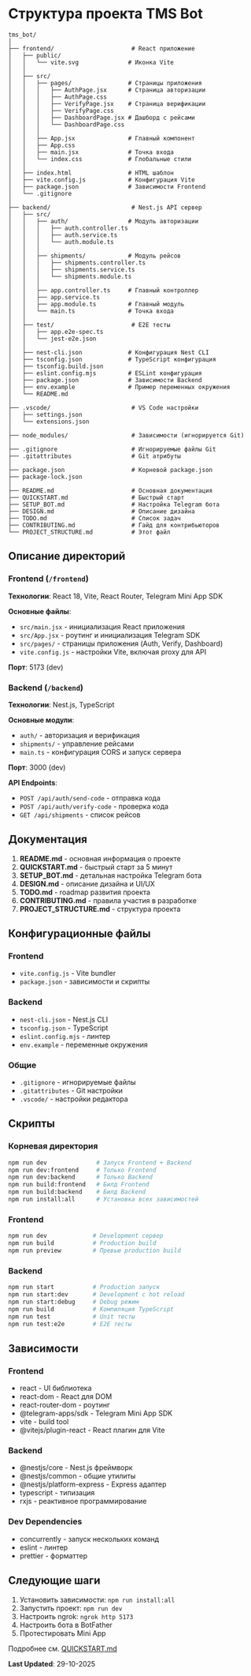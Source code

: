 # Структура проекта TMS Bot

```
tms_bot/
│
├── frontend/                      # React приложение
│   ├── public/
│   │   └── vite.svg              # Иконка Vite
│   │
│   ├── src/
│   │   ├── pages/                # Страницы приложения
│   │   │   ├── AuthPage.jsx      # Страница авторизации
│   │   │   ├── AuthPage.css
│   │   │   ├── VerifyPage.jsx    # Страница верификации
│   │   │   ├── VerifyPage.css
│   │   │   ├── DashboardPage.jsx # Дашборд с рейсами
│   │   │   └── DashboardPage.css
│   │   │
│   │   ├── App.jsx               # Главный компонент
│   │   ├── App.css
│   │   ├── main.jsx              # Точка входа
│   │   └── index.css             # Глобальные стили
│   │
│   ├── index.html                # HTML шаблон
│   ├── vite.config.js            # Конфигурация Vite
│   ├── package.json              # Зависимости Frontend
│   └── .gitignore
│
├── backend/                       # Nest.js API сервер
│   ├── src/
│   │   ├── auth/                 # Модуль авторизации
│   │   │   ├── auth.controller.ts
│   │   │   ├── auth.service.ts
│   │   │   └── auth.module.ts
│   │   │
│   │   ├── shipments/            # Модуль рейсов
│   │   │   ├── shipments.controller.ts
│   │   │   ├── shipments.service.ts
│   │   │   └── shipments.module.ts
│   │   │
│   │   ├── app.controller.ts     # Главный контроллер
│   │   ├── app.service.ts
│   │   ├── app.module.ts         # Главный модуль
│   │   └── main.ts               # Точка входа
│   │
│   ├── test/                      # E2E тесты
│   │   ├── app.e2e-spec.ts
│   │   └── jest-e2e.json
│   │
│   ├── nest-cli.json             # Конфигурация Nest CLI
│   ├── tsconfig.json             # TypeScript конфигурация
│   ├── tsconfig.build.json
│   ├── eslint.config.mjs         # ESLint конфигурация
│   ├── package.json              # Зависимости Backend
│   ├── env.example               # Пример переменных окружения
│   └── README.md
│
├── .vscode/                       # VS Code настройки
│   ├── settings.json
│   └── extensions.json
│
├── node_modules/                  # Зависимости (игнорируется Git)
│
├── .gitignore                     # Игнорируемые файлы Git
├── .gitattributes                 # Git атрибуты
│
├── package.json                   # Корневой package.json
├── package-lock.json
│
├── README.md                      # Основная документация
├── QUICKSTART.md                  # Быстрый старт
├── SETUP_BOT.md                   # Настройка Telegram бота
├── DESIGN.md                      # Описание дизайна
├── TODO.md                        # Список задач
├── CONTRIBUTING.md                # Гайд для контрибьюторов
└── PROJECT_STRUCTURE.md           # Этот файл
```

## Описание директорий

### Frontend (`/frontend`)

**Технологии**: React 18, Vite, React Router, Telegram Mini App SDK

**Основные файлы**:
- `src/main.jsx` - инициализация React приложения
- `src/App.jsx` - роутинг и инициализация Telegram SDK
- `src/pages/` - страницы приложения (Auth, Verify, Dashboard)
- `vite.config.js` - настройки Vite, включая proxy для API

**Порт**: 5173 (dev)

### Backend (`/backend`)

**Технологии**: Nest.js, TypeScript

**Основные модули**:
- `auth/` - авторизация и верификация
- `shipments/` - управление рейсами
- `main.ts` - конфигурация CORS и запуск сервера

**Порт**: 3000 (dev)

**API Endpoints**:
- `POST /api/auth/send-code` - отправка кода
- `POST /api/auth/verify-code` - проверка кода
- `GET /api/shipments` - список рейсов

## Документация

1. **README.md** - основная информация о проекте
2. **QUICKSTART.md** - быстрый старт за 5 минут
3. **SETUP_BOT.md** - детальная настройка Telegram бота
4. **DESIGN.md** - описание дизайна и UI/UX
5. **TODO.md** - roadmap развития проекта
6. **CONTRIBUTING.md** - правила участия в разработке
7. **PROJECT_STRUCTURE.md** - структура проекта

## Конфигурационные файлы

### Frontend
- `vite.config.js` - Vite bundler
- `package.json` - зависимости и скрипты

### Backend
- `nest-cli.json` - Nest.js CLI
- `tsconfig.json` - TypeScript
- `eslint.config.mjs` - линтер
- `env.example` - переменные окружения

### Общие
- `.gitignore` - игнорируемые файлы
- `.gitattributes` - Git настройки
- `.vscode/` - настройки редактора

## Скрипты

### Корневая директория
```bash
npm run dev              # Запуск Frontend + Backend
npm run dev:frontend     # Только Frontend
npm run dev:backend      # Только Backend
npm run build:frontend   # Билд Frontend
npm run build:backend    # Билд Backend
npm run install:all      # Установка всех зависимостей
```

### Frontend
```bash
npm run dev             # Development сервер
npm run build           # Production build
npm run preview         # Превью production build
```

### Backend
```bash
npm run start           # Production запуск
npm run start:dev       # Development с hot reload
npm run start:debug     # Debug режим
npm run build           # Компиляция TypeScript
npm run test            # Unit тесты
npm run test:e2e        # E2E тесты
```

## Зависимости

### Frontend
- react - UI библиотека
- react-dom - React для DOM
- react-router-dom - роутинг
- @telegram-apps/sdk - Telegram Mini App SDK
- vite - build tool
- @vitejs/plugin-react - React плагин для Vite

### Backend
- @nestjs/core - Nest.js фреймворк
- @nestjs/common - общие утилиты
- @nestjs/platform-express - Express адаптер
- typescript - типизация
- rxjs - реактивное программирование

### Dev Dependencies
- concurrently - запуск нескольких команд
- eslint - линтер
- prettier - форматтер

## Следующие шаги

1. Установить зависимости: `npm run install:all`
2. Запустить проект: `npm run dev`
3. Настроить ngrok: `ngrok http 5173`
4. Настроить бота в BotFather
5. Протестировать Mini App

Подробнее см. [QUICKSTART.md](./QUICKSTART.md)

**Last Updated**: 29-10-2025

